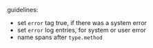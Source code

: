 guidelines:

* set `error` tag true, if there was a system error
* set `error` log entries, for system or user error
* name spans after `type.method`
